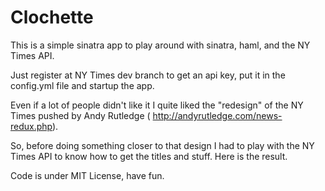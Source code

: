 # Clochette

This is a simple sinatra app to play around with sinatra, haml, and the
NY Times API.

Just register at NY Times dev branch to get an api key, put it in the
config.yml file and startup the app.

Even if a lot of people didn't like it I quite liked the "redesign" of
the NY Times pushed by Andy Rutledge ( http://andyrutledge.com/news-redux.php).

So, before doing something closer to that design I had to play with the
NY Times API to know how to get the titles and stuff. Here is the
result.

Code is under MIT License, have fun.
